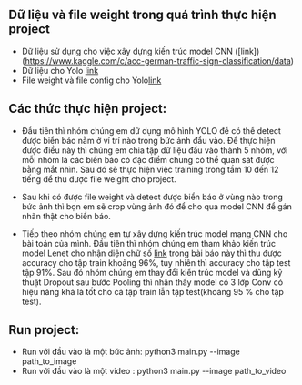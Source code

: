 ## Dữ liệu và file weight trong quá trình thực hiện project 
- Dữ liệu sử dụng cho việc xây dựng kiến trúc model CNN ([link])(https://www.kaggle.com/c/acc-german-traffic-sign-classification/data)
- Dữ liệu cho Yolo [link](https://drive.google.com/drive/folders/1Js5kipsTQwKDgkAca6mHPOC7H7-Y0Q3Q?usp=sharing)
- File weight và file config cho Yolo[link](https://drive.google.com/drive/folders/1V4301Dvc6dYwLQJpWwm4SnY9F0Zuop0p?usp=sharing)

## Các thức thực hiện project:
- Đầu tiên thì nhóm chúng em dữ dụng mô hình YOLO để có thể detect được biển báo nằm ở ví trí nào trong bức ảnh đầu vào.
Để thực hiện được điều này thì chúng em chia tập dữ liệu đầu vào thành 5 nhóm, với mỗi nhóm là các biển báo có đặc điểm chung
có thể quan sát được bằng mắt nhìn. Sau đó sẽ thực hiện việc training trong tầm 10 đến 12 tiếng để thu được file weight cho project.
	
- Sau khi có được file weight và detect được biển báo ở vùng nào trong bức ảnh thì bọn em sẽ crop vùng ảnh đó để cho qua model CNN để gán 	nhãn thật cho biển báo.
	
- Tiếp theo nhóm chúng em tự xây dựng kiến trúc model mạng CNN cho bài toán của mình. Đầu tiên thì nhóm chúng em tham khảo kiến trúc 
	model Lenet cho nhận diện chữ số [link](http://yann.lecun.com/exdb/publis/pdf/lecun-98.pdf) trong bài báo này thì thu được accuracy cho
	tập train khoảng 96%, tuy nhiên thì accuracy cho tập test tập 91%. Sau đó nhóm chúng em thay đổi kiến trúc model và dũng kỹ thuật Dropout
	sau bước Pooling thì nhận thấy model có 3 lớp Conv có hiệu năng khá là tốt cho cả tập train lẫn tập test(khoảng 95 % cho tập test).
	
## Run project:
- Run với đầu vào là một bức ảnh: python3 main.py --image path_to_image
- Run với đầu vào là một video : python3 main.py --image path_to_video 
 
